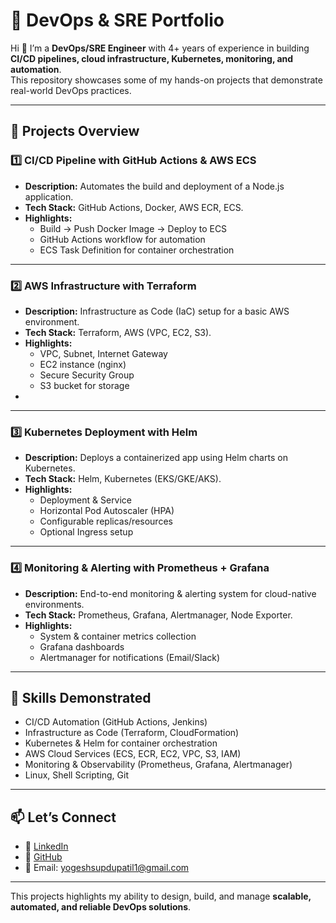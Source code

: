 # 🚀 DevOps & SRE Portfolio

Hi 👋 I’m a **DevOps/SRE Engineer** with 4+ years of experience in building **CI/CD pipelines, cloud infrastructure, Kubernetes, monitoring, and automation**.  
This repository showcases some of my hands-on projects that demonstrate real-world DevOps practices.

---

## 📂 Projects Overview

### 1️⃣ CI/CD Pipeline with GitHub Actions & AWS ECS
- **Description:** Automates the build and deployment of a Node.js application.
- **Tech Stack:** GitHub Actions, Docker, AWS ECR, ECS.
- **Highlights:**
  - Build → Push Docker Image → Deploy to ECS
  - GitHub Actions workflow for automation
  - ECS Task Definition for container orchestration


---

### 2️⃣ AWS Infrastructure with Terraform
- **Description:** Infrastructure as Code (IaC) setup for a basic AWS environment.
- **Tech Stack:** Terraform, AWS (VPC, EC2, S3).
- **Highlights:**
  - VPC, Subnet, Internet Gateway
  - EC2 instance (nginx)
  - Secure Security Group
  - S3 bucket for storage
-

---

### 3️⃣ Kubernetes Deployment with Helm
- **Description:** Deploys a containerized app using Helm charts on Kubernetes.
- **Tech Stack:** Helm, Kubernetes (EKS/GKE/AKS).
- **Highlights:**
  - Deployment & Service
  - Horizontal Pod Autoscaler (HPA)
  - Configurable replicas/resources
  - Optional Ingress setup


---

### 4️⃣ Monitoring & Alerting with Prometheus + Grafana
- **Description:** End-to-end monitoring & alerting system for cloud-native environments.
- **Tech Stack:** Prometheus, Grafana, Alertmanager, Node Exporter.
- **Highlights:**
  - System & container metrics collection
  - Grafana dashboards
  - Alertmanager for notifications (Email/Slack)


---

## 🔑 Skills Demonstrated
- CI/CD Automation (GitHub Actions, Jenkins)
- Infrastructure as Code (Terraform, CloudFormation)
- Kubernetes & Helm for container orchestration
- AWS Cloud Services (ECS, ECR, EC2, VPC, S3, IAM)
- Monitoring & Observability (Prometheus, Grafana, Alertmanager)
- Linux, Shell Scripting, Git

---

## 📫 Let’s Connect
- 💼 [LinkedIn](www.linkedin.com/in/yogesh-patil1)  
- 🐙 [GitHub](https://github.com/yogeshpatil-1)  
- 📧 Email: yogeshsupdupatil1@gmail.com  

---

This projects highlights my ability to design, build, and manage **scalable, automated, and reliable DevOps solutions**.

